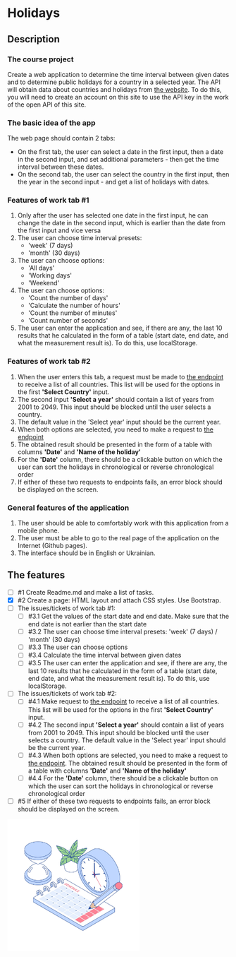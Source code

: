 # Holidays

## Description

###  The course project

Create a web application to determine the time interval between given dates and to determine public holidays for a country in a selected year. The API will obtain data about countries and holidays from [the website](https://calendarific.com/). To do this, you will need to create an account on this site to use the API key in the work of the open API of this site.

### The basic idea of the app

The web page should contain 2 tabs:
- On the first tab, the user can select a date in the first input, then a date in the second input, and set additional parameters - then get the time interval between these dates.
- On the second tab, the user can select the country in the first input, then the year in the second input - and get a list of holidays with dates.

### Features of work tab #1

 1. Only after the user has selected one date in the first input, he can change the date in the second input, which is earlier than the date from the first input and vice versa
 2. The user can choose time interval presets:
    - 'week' (7 days)
    - 'month' (30 days)
 3. The user can choose options:
    - 'All days'
    - 'Working days'
    - 'Weekend'
 4. The user can choose options:
    - 'Count the number of days'
    - 'Calculate the number of hours'
    - 'Count the number of minutes'
    - 'Count number of seconds'
 5. The user can enter the application and see, if there are any, the last 10 results that he calculated in the form of a table (start date, end date, and what the measurement result is). To do this, use localStorage.

### Features of work tab #2

1. When the user enters this tab, a request must be made to [the endpoint](https://calendarific.com/api/v2/countries) to receive a list of all countries. This list will be used for the options in the first **'Select Country'** input.
2. The second input **'Select a year'** should contain a list of years from 2001 to 2049. This input should be blocked until the user selects a country.
3. The default value in the 'Select year' input should be the current year.
4. When both options are selected, you need to make a request to [the endpoint](https://calendarific.com/api/v2/holidays)
5. The obtained result should be presented in the form of a table with columns **'Date'** and **'Name of the holiday'**
6. For the **'Date'** column, there should be a clickable button on which the user can sort the holidays in chronological or reverse chronological order
7. If either of these two requests to endpoints fails, an error block should be displayed on the screen.

### General features of the application
1. The user should be able to comfortably work with this application from a mobile phone.
2. The user must be able to go to the real page of the application on the Internet (Github pages).
3. The interface should be in English or Ukrainian.

## The features
- [ ] #1 Create Readme.md and make a list of tasks.
- [x] #2 Create a page: HTML layout and attach CSS styles. Use Bootstrap.
- [ ] The issues/tickets of work tab #1:
  - [ ] #3.1 Get the values of the start date and end date. Make sure that the end date is not earlier than the start date
  - [ ] #3.2 The user can choose time interval presets: 'week' (7 days) / 'month' (30 days)
  - [ ] #3.3 The user can choose options
  - [ ] #3.4 Calculate the time interval between given dates
  - [ ] #3.5 The user can enter the application and see, if there are any, the last 10 results that he calculated in the form of a table (start date, end date, and what the measurement result is). To do this, use localStorage.
- [ ] The issues/tickets of work tab #2:
  - [ ] #4.1 Make request to [the endpoint](https://calendarific.com/api/v2/countries) to receive a list of all countries. This list will be used for the options in the first **'Select Country'** input.
  - [ ] #4.2 The second input **'Select a year'** should contain a list of years from 2001 to 2049. This input should be blocked until the user selects a country. The default value in the 'Select year' input should be the current year.
  - [ ] #4.3 When both options are selected, you need to make a request to [the endpoint](https://calendarific.com/api/v2/holidays). The obtained result should be presented in the form of a table with columns **'Date'** and **'Name of the holiday'**
  - [ ] #4.4 For the **'Date'** column, there should be a clickable button on which the user can sort the holidays in chronological or reverse chronological order
- [ ] #5 If either of these two requests to endpoints fails, an error block should be displayed on the screen.

<img src="./img/jpg/4865096.jpg" alt="image" width="300" height="auto">